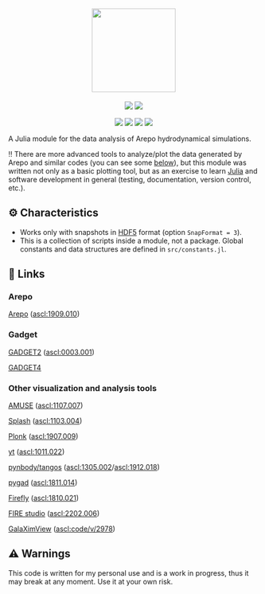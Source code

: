 <div align="center">
    <h1><img src="./resources/logo.png"/ style="height: 6em;"></h1>
</div>

<p align="center">
    <a href="https://github1s.com/ezequiel92/GalaxyInspector"><img src="http://forthebadge.com/images/badges/built-with-science.svg"></a>
    <a href="https://julialang.org"><img src="https://forthebadge.com/images/badges/made-with-julia.svg"></a>
</div>

<p align="center">
    <a href="https://codecov.io/github/ezequiel92/GalaxyInspector?branch=main"><img src="https://img.shields.io/codecov/c/github/ezequiel92/GalaxyInspector?style=flat&logo=Codecov&labelColor=2B2D2F"></a>
    <a href="https://github.com/ezequiel92/GalaxyInspector/actions"><img src="https://img.shields.io/github/workflow/status/ezequiel92/GalaxyInspector/Run%20tests?style=flat&logo=GitHub&labelColor=2B2D2F"></a>
    <a href="https://github.com/ezequiel92/GalaxyInspector/blob/main/LICENSE"><img src="https://img.shields.io/github/license/ezequiel92/GalaxyInspector?style=flat&logo=GNU&labelColor=2B2D2F"></a>
    <a href="https://ezequiel92.github.io/GalaxyInspector/dev/intro/"><img src="https://img.shields.io/badge/docs-dev-blue.svg?style=flat&logo=GitBook&labelColor=2B2D2F"></a>
</p>

A Julia module for the data analysis of Arepo hydrodynamical simulations.

‼ There are more advanced tools to analyze/plot the data generated by Arepo and similar codes (you can see some [below](https://github.com/Ezequiel92/GalaxyInspector/edit/main/README.md#Other-visualization-and-analysis-tools)), but this module was written not only as a basic plotting tool, but as an exercise to learn [Julia](https://julialang.org/) and software development in general (testing, documentation, version control, etc.).

## ⚙️ Characteristics

- Works only with snapshots in [HDF5](https://www.hdfgroup.org/solutions/hdf5/) format (option `SnapFormat = 3`).
- This is a collection of scripts inside a module, not a package. Global constants and data structures are defined in `src/constants.jl`.

## 🔗 Links

### Arepo

[Arepo](https://arepo-code.org/) ([ascl:1909.010](https://ascl.net/1909.010))

### Gadget

[GADGET2](https://wwwmpa.mpa-garching.mpg.de/gadget/) ([ascl:0003.001](https://ascl.net/0003.001))

[GADGET4](https://wwwmpa.mpa-garching.mpg.de/gadget4/)

### Other visualization and analysis tools

[AMUSE](https://www.amusecode.org/) ([ascl:1107.007](https://ascl.net/1107.007))

[Splash](https://users.monash.edu.au/~dprice/splash/) ([ascl:1103.004](https://ascl.net/1103.004))

[Plonk](https://github.com/dmentipl/plonk) ([ascl:1907.009](https://ascl.net/1907.009))

[yt](https://yt-project.org/) ([ascl:1011.022](https://ascl.net/1011.022))

[pynbody/tangos](https://pynbody.github.io/) ([ascl:1305.002](https://ascl.net/1305.002)/[ascl:1912.018](https://ascl.net/1912.018))

[pygad](https://bitbucket.org/broett/pygad/) ([ascl:1811.014](https://ascl.net/1811.014))

[Firefly](https://github.com/ageller/firefly) ([ascl:1810.021](https://ascl.net/1810.021))

[FIRE studio](https://github.com/agurvich/FIRE_studio) ([ascl:2202.006](https://ascl.net/2202.006))

[GalaXimView](https://vm-weblerma.obspm.fr/~ahalle/galaximview/) ([ascl:code/v/2978](https://ascl.net/code/v/2978))

## ⚠️ Warnings

This code is written for my personal use and is a work in progress, thus it may break at any moment. Use it at your own risk.
